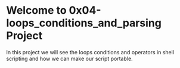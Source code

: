 # Welcome to 0x04-loops_conditions_and_parsing Project
In this project we will see the loops conditions and operators in shell scripting and how we can make our script portable.


